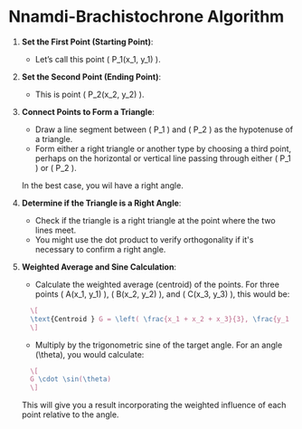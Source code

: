 # Nnamdi-Brachistochrone Algorithm 

1. **Set the First Point (Starting Point)**:
   - Let’s call this point \( P_1(x_1, y_1) \).

2. **Set the Second Point (Ending Point)**:
   - This is point \( P_2(x_2, y_2) \).

3. **Connect Points to Form a Triangle**:
   - Draw a line segment between \( P_1 \) and \( P_2 \) as the hypotenuse of a triangle.
   - Form either a right triangle or another type by choosing a third point, perhaps on the horizontal or vertical line passing through either \( P_1 \) or \( P_2 \).

   In the best case, you wil have a right angle.

4. **Determine if the Triangle is a Right Angle**:
   - Check if the triangle is a right triangle at the point where the two lines meet.
   - You might use the dot product to verify orthogonality if it's necessary to confirm a right angle.


5. **Weighted Average and Sine Calculation**:
   - Calculate the weighted average (centroid) of the points. For three points \( A(x_1, y_1) \), \( B(x_2, y_2) \), and \( C(x_3, y_3) \), this would be:
   ```tex
     \[
     \text{Centroid } G = \left( \frac{x_1 + x_2 + x_3}{3}, \frac{y_1 + y_2 + y_3}{3} \right)
     \]
     ```
   - Multiply by the trigonometric sine of the target angle. For an angle \(\theta\), you would calculate:
   ```tex
     \[
     G \cdot \sin(\theta)
     \]
     ```
   This will give you a result incorporating the weighted influence of each point relative to the angle.


